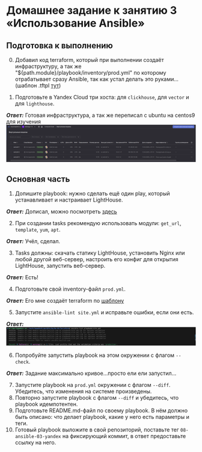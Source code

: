 # Домашнее задание к занятию 3 «Использование Ansible»

## Подготовка к выполнению

0. Добавил код terraform, который при выполнении создаёт инфраструктуру, а так же "${path.module}/playbook/inventory/prod.yml" по которому отрабатывает сразу Ansible, так как устал делать это руками... (шаблон .tftpl [тут](https://github.com/Liberaty/ans_hw_3/blob/main/terraform/inventory.tftpl))

1. Подготовьте в Yandex Cloud три хоста: для `clickhouse`, для `vector` и для `lighthouse`.

***Ответ:*** Готовая инфраструктура, а так же переписал с ubuntu на centos9 для изучения
![3-podgotovka.png](https://github.com/Liberaty/ans_hw_3/blob/main/img/3-podgotovka.png?raw=true)

## Основная часть

1. Допишите playbook: нужно сделать ещё один play, который устанавливает и настраивает LightHouse.

***Ответ:*** Дописал, можно посмотреть [здесь](https://github.com/Liberaty/ans_hw_3/blob/main/terraform/playbook/site.yml)

2. При создании tasks рекомендую использовать модули: `get_url`, `template`, `yum`, `apt`.

***Ответ:*** Учёл, сделал.

3. Tasks должны: скачать статику LightHouse, установить Nginx или любой другой веб-сервер, настроить его конфиг для открытия LightHouse, запустить веб-сервер.

***Ответ:*** Есть!

4. Подготовьте свой inventory-файл `prod.yml`.

***Ответ:*** Его мне создаёт terraform по [шаблону](https://github.com/Liberaty/ans_hw_3/blob/main/terraform/inventory.tftpl)

5. Запустите `ansible-lint site.yml` и исправьте ошибки, если они есть.

***Ответ:*** 
![3.5.png](https://github.com/Liberaty/ans_hw_3/blob/main/img/3.5.png)

6. Попробуйте запустить playbook на этом окружении с флагом `--check`.

***Ответ:*** Задание максимально кривое...просто ели ели запустил...

7. Запустите playbook на `prod.yml` окружении с флагом `--diff`. Убедитесь, что изменения на системе произведены.
8. Повторно запустите playbook с флагом `--diff` и убедитесь, что playbook идемпотентен.
9. Подготовьте README.md-файл по своему playbook. В нём должно быть описано: что делает playbook, какие у него есть параметры и теги.
10. Готовый playbook выложите в свой репозиторий, поставьте тег `08-ansible-03-yandex` на фиксирующий коммит, в ответ предоставьте ссылку на него.